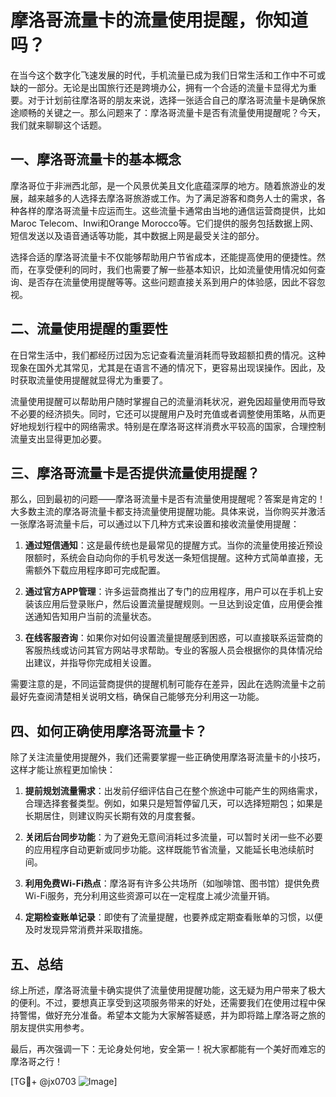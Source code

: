 # 摩洛哥流量卡的流量使用提醒，你知道吗？

在当今这个数字化飞速发展的时代，手机流量已成为我们日常生活和工作中不可或缺的一部分。无论是出国旅行还是跨境办公，拥有一个合适的流量卡显得尤为重要。对于计划前往摩洛哥的朋友来说，选择一张适合自己的摩洛哥流量卡是确保旅途顺畅的关键之一。那么问题来了：摩洛哥流量卡是否有流量使用提醒呢？今天，我们就来聊聊这个话题。

## 一、摩洛哥流量卡的基本概念

摩洛哥位于非洲西北部，是一个风景优美且文化底蕴深厚的地方。随着旅游业的发展，越来越多的人选择去摩洛哥旅游或工作。为了满足游客和商务人士的需求，各种各样的摩洛哥流量卡应运而生。这些流量卡通常由当地的通信运营商提供，比如Maroc Telecom、Inwi和Orange Morocco等。它们提供的服务包括数据上网、短信发送以及语音通话等功能，其中数据上网是最受关注的部分。

选择合适的摩洛哥流量卡不仅能够帮助用户节省成本，还能提高使用的便捷性。然而，在享受便利的同时，我们也需要了解一些基本知识，比如流量使用情况如何查询、是否存在流量使用提醒等等。这些问题直接关系到用户的体验感，因此不容忽视。

## 二、流量使用提醒的重要性

在日常生活中，我们都经历过因为忘记查看流量消耗而导致超额扣费的情况。这种现象在国外尤其常见，尤其是在语言不通的情况下，更容易出现误操作。因此，及时获取流量使用提醒就显得尤为重要了。

流量使用提醒可以帮助用户随时掌握自己的流量消耗状况，避免因超量使用而导致不必要的经济损失。同时，它还可以提醒用户及时充值或者调整使用策略，从而更好地规划行程中的网络需求。特别是在摩洛哥这样消费水平较高的国家，合理控制流量支出显得更加必要。

## 三、摩洛哥流量卡是否提供流量使用提醒？

那么，回到最初的问题——摩洛哥流量卡是否有流量使用提醒呢？答案是肯定的！大多数主流的摩洛哥流量卡都支持流量使用提醒功能。具体来说，当你购买并激活一张摩洛哥流量卡后，可以通过以下几种方式来设置和接收流量使用提醒：

1. **通过短信通知**：这是最传统也是最常见的提醒方式。当你的流量使用接近预设限额时，系统会自动向你的手机号发送一条短信提醒。这种方式简单直接，无需额外下载应用程序即可完成配置。

2. **通过官方APP管理**：许多运营商推出了专门的应用程序，用户可以在手机上安装该应用后登录账户，然后设置流量提醒规则。一旦达到设定值，应用便会推送通知告知用户当前的流量状态。

3. **在线客服咨询**：如果你对如何设置流量提醒感到困惑，可以直接联系运营商的客服热线或访问其官方网站寻求帮助。专业的客服人员会根据你的具体情况给出建议，并指导你完成相关设置。

需要注意的是，不同运营商提供的提醒机制可能存在差异，因此在选购流量卡之前最好先查阅清楚相关说明文档，确保自己能够充分利用这一功能。

## 四、如何正确使用摩洛哥流量卡？

除了关注流量使用提醒外，我们还需要掌握一些正确使用摩洛哥流量卡的小技巧，这样才能让旅程更加愉快：

1. **提前规划流量需求**：出发前仔细评估自己在整个旅途中可能产生的网络需求，合理选择套餐类型。例如，如果只是短暂停留几天，可以选择短期包；如果是长期居住，则建议购买长期有效的月度套餐。

2. **关闭后台同步功能**：为了避免无意间消耗过多流量，可以暂时关闭一些不必要的应用程序自动更新或同步功能。这样既能节省流量，又能延长电池续航时间。

3. **利用免费Wi-Fi热点**：摩洛哥有许多公共场所（如咖啡馆、图书馆）提供免费Wi-Fi服务，充分利用这些资源可以在一定程度上减少流量开销。

4. **定期检查账单记录**：即使有了流量提醒，也要养成定期查看账单的习惯，以便及时发现异常消费并采取措施。

## 五、总结

综上所述，摩洛哥流量卡确实提供了流量使用提醒功能，这无疑为用户带来了极大的便利。不过，要想真正享受到这项服务带来的好处，还需要我们在使用过程中保持警惕，做好充分准备。希望本文能为大家解答疑惑，并为即将踏上摩洛哥之旅的朋友提供实用参考。

最后，再次强调一下：无论身处何地，安全第一！祝大家都能有一个美好而难忘的摩洛哥之行！

[TG💪+ @jx0703 ![Image](https://github.com/user-attachments/assets/dbca1d08-cadb-493c-b0ec-ad6f7a83f270)]